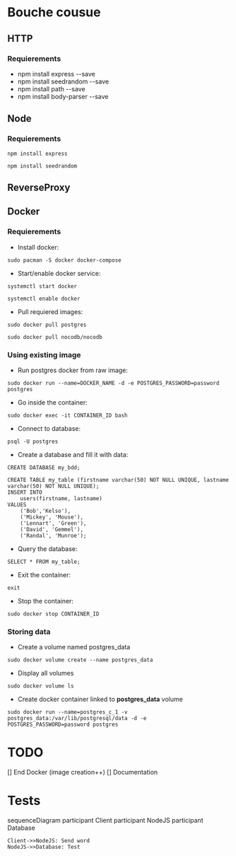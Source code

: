 # Bouche cousue
## HTTP

### Requierements
- npm install express --save
- npm install seedrandom --save
- npm install path --save
- npm install body-parser --save

## Node
### Requierements
`npm install express`

`npm install seedrandom`

## ReverseProxy

## Docker
### Requierements
- Install docker:

`sudo pacman -S docker docker-compose`

- Start/enable docker service:

`systemctl start docker`

`systemctl enable docker`

- Pull requiered images:

`sudo docker pull postgres`

`sudo docker pull nocodb/nocodb`

### Using existing image
- Run postgres docker from raw image:

`sudo docker run --name=DOCKER_NAME -d -e POSTGRES_PASSWORD=password postgres`

- Go inside the container:

`sudo docker exec -it CONTAINER_ID bash`

- Connect to database:

`psql -U postgres`

- Create a database and fill it with data:

`CREATE DATABASE my_bdd;`

```
CREATE TABLE my_table (firstname varchar(50) NOT NULL UNIQUE, lastname varchar(50) NOT NULL UNIQUE);
INSERT INTO
	users(firstname, lastname)
VALUES
	('Bob','Kelso'),
	('Mickey', 'Mouse'),
	('Lennart', 'Green'),
	('David', 'Gemmel'),
	('Randal', 'Munroe');
```

- Query the database:

`SELECT * FROM my_table;`

- Exit the container:

`exit`

- Stop the container:

`sudo docker stop CONTAINER_ID`

### Storing data

- Create a volume named postgres_data

`sudo docker volume create --name postgres_data`

- Display all volumes

`sudo docker volume ls`

- Create docker container linked to **postgres_data** volume

`sudo docker run --name=postgres_c_1 -v postgres_data:/var/lib/postgresql/data -d -e POSTGRES_PASSWORD=password postgres`

# TODO
[] End Docker (image creation++)
[] Documentation

# Tests
sequenceDiagram
    participant Client
    participant NodeJS
    participant Database

    Client->>NodeJS: Send word
    NodeJS->>Database: Test
